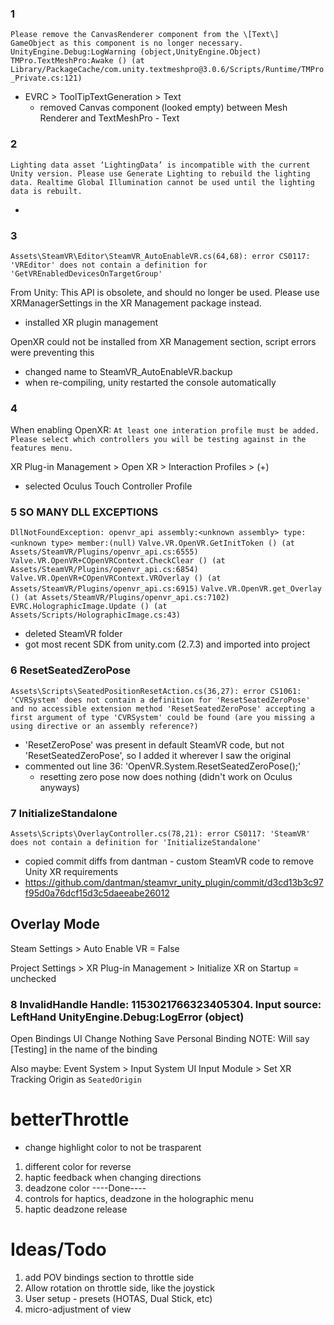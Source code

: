 ### 1 
`Please remove the CanvasRenderer component from the \[Text\] GameObject as this component is no longer necessary.`
`UnityEngine.Debug:LogWarning (object,UnityEngine.Object)`
`TMPro.TextMeshPro:Awake () (at Library/PackageCache/com.unity.textmeshpro@3.0.6/Scripts/Runtime/TMPro_Private.cs:121)`

- EVRC > ToolTipTextGeneration > Text
    - removed Canvas component (looked empty) between Mesh Renderer and TextMeshPro - Text


### 2 
`Lighting data asset ‘LightingData’ is incompatible with the current Unity version. Please use Generate Lighting to rebuild the lighting data. Realtime Global Illumination cannot be used until the lighting data is rebuilt.`

- 


### 3
`Assets\SteamVR\Editor\SteamVR_AutoEnableVR.cs(64,68): error CS0117: 'VREditor' does not contain a definition for 'GetVREnabledDevicesOnTargetGroup'`


From Unity: This API is obsolete, and should no longer be used. Please use XRManagerSettings in the XR Management package instead.
- installed XR plugin management

OpenXR could not be installed from XR Management section, script errors were preventing this
- changed name to SteamVR_AutoEnableVR.backup
- when re-compiling, unity restarted the console automatically

### 4
When enabling OpenXR: `At least one interation profile must be added. Please select which controllers you will be testing against in the features menu.`

XR Plug-in Management > Open XR > Interaction Profiles > (+) 
- selected Oculus Touch Controller Profile


### 5 SO MANY DLL EXCEPTIONS
`DllNotFoundException: openvr_api assembly:<unknown assembly> type:<unknown type> member:(null)`
`Valve.VR.OpenVR.GetInitToken () (at Assets/SteamVR/Plugins/openvr_api.cs:6555)`
`Valve.VR.OpenVR+COpenVRContext.CheckClear () (at Assets/SteamVR/Plugins/openvr_api.cs:6854)`
`Valve.VR.OpenVR+COpenVRContext.VROverlay () (at Assets/SteamVR/Plugins/openvr_api.cs:6915)`
`Valve.VR.OpenVR.get_Overlay () (at Assets/SteamVR/Plugins/openvr_api.cs:7102)`
`EVRC.HolographicImage.Update () (at Assets/Scripts/HolographicImage.cs:43)`

- deleted SteamVR folder
- got most recent SDK from unity.com (2.7.3) and imported into project

### 6 ResetSeatedZeroPose
`Assets\Scripts\SeatedPositionResetAction.cs(36,27): error CS1061: 'CVRSystem' does not contain a definition for 'ResetSeatedZeroPose' and no accessible extension method 'ResetSeatedZeroPose' accepting a first argument of type 'CVRSystem' could be found (are you missing a using directive or an assembly reference?)`

- 'ResetZeroPose' was present in default SteamVR code, but not 'ResetSeatedZeroPose', so I added it wherever I saw the original
- commented out line 36: 'OpenVR.System.ResetSeatedZeroPose();'
    - resetting zero pose now does nothing (didn't work on Oculus anyways)

### 7 InitializeStandalone
`Assets\Scripts\OverlayController.cs(78,21): error CS0117: 'SteamVR' does not contain a definition for 'InitializeStandalone'`

- copied commit diffs from dantman - custom SteamVR code to remove Unity XR requirements
- https://github.com/dantman/steamvr_unity_plugin/commit/d3cd13b3c97f95d0a76dcf15d3c5daeeabe26012 


## Overlay Mode
Steam Settings > Auto Enable VR  = False

Project Settings > XR Plug-in Management > Initialize XR on Startup = unchecked

### 8  InvalidHandle Handle: 1153021766323405304. Input source: LeftHand UnityEngine.Debug:LogError (object)
Open Bindings UI
Change Nothing
Save Personal Binding
NOTE: Will say \[Testing\] in the name of the binding

Also maybe: Event System > Input System UI Input Module > Set XR Tracking Origin as `SeatedOrigin`

# betterThrottle
- change highlight color to not be trasparent


1. different color for reverse
2. haptic feedback when changing directions
3. deadzone color
----Done----
4. controls for haptics, deadzone in the holographic menu
5. haptic deadzone release


# Ideas/Todo
1. add POV bindings section to throttle side
2. Allow rotation on throttle side, like the joystick
3. User setup - presets (HOTAS, Dual Stick, etc)
4. micro-adjustment of view 



